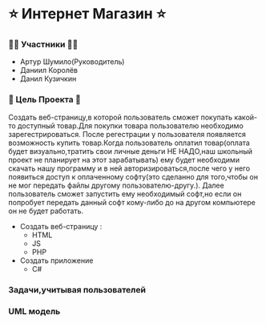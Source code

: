 # :star: Интернет Магазин :star:
### :ok_woman: Участники :ok_woman:
+ Артур Шумило(Руководитель)
+ Даниил Королёв
+ Данил Кузичкин 
### :bookmark_tabs: Цель Проекта :bookmark_tabs:
Создать веб-страницу,в которой пользователь сможет покупать какой-то доступный товар.Для покупки товара пользователю необходимо зарегестрироваться. После регестрации у пользователя появляется возможность купить товар.Когда пользователь оплатил товар(оплата будет визуально,тратить свои личные деньги НЕ НАДО,наш школьный проект не планирует на этот зарабатывать) ему будет необходими скачать нашу программу и в ней авторизироваться,после чего у него появиться доступ к оплаченному софту(это сделанно для того,чтобы он не мог передать файлы другому пользователю-другу.). Далее пользователь сможет запустить ему необходимый софт,но если он попробует передать данный софт кому-либо до на другом компьютере он не будет работать.

+ Создать веб-страницу : 
  + HTML
  + JS
  + PHP
+ Создать приложение
  + C#

### Задачи,учитывая пользователей
### UML модель 
